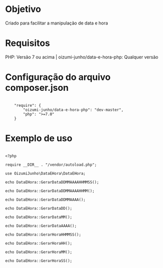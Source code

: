 # Objetivo
Criado para facilitar a manipulação de data e hora

# Requisitos
PHP: Versão 7 ou acima | oizumi-junho/data-e-hora-php: Qualquer versão

# Configuração do arquivo composer.json

```

    "require": {
        "oizumi-junho/data-e-hora-php": "dev-master",
        "php": ">=7.0"
    }

```

# Exemplo de uso

```

<?php

require __DIR__ . "/vendor/autoload.php";

use OizumiJunho\DataEHora\DataEHora;

echo DataEHora::GerarDataDDMMAAAAHHMMSS();

echo DataEHora::GerarDataDDMMAAAAHHMM();

echo DataEHora::GerarDataDDMMAAAA();

echo DataEHora::GerarDataDD();

echo DataEHora::GerarDataMM();

echo DataEHora::GerarDataAAAA();

echo DataEHora::GerarHoraHHMMSS();

echo DataEHora::GerarHoraHH();

echo DataEHora::GerarHoraMM();

echo DataEHora::GerarHoraSS();

```